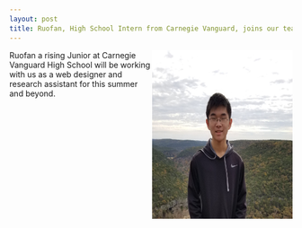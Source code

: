 ```yaml
---
layout: post
title: Ruofan, High School Intern from Carnegie Vanguard, joins our team
---
```

<img src="/photos/rliu.jpg" width="250" height="300" style="float: right"/>

<p>Ruofan a rising Junior at Carnegie Vanguard High School will be working with us as a web designer and research assistant for this summer and beyond.</p>


